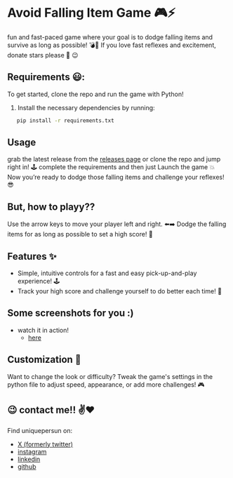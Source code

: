 # Avoid Falling Item Game :video_game::zap:
fun and fast-paced game where your goal is to dodge falling items and survive as long as possible! :bomb::dash: If you love fast reflexes and excitement, donate stars please  :star2: :wink:


## Requirements :smiley::
To get started, clone the repo and run the game with Python!
1. Install the necessary dependencies by running:
``` bash
   pip install -r requirements.txt
```

## Usage
grab the latest release from the [releases page](https://github.com/uniquepersun/avoid-falling-item-game/releases) or clone the repo and jump right in! :joystick:
 complete the requirements and then just Launch the game :boom: Now you’re ready to dodge those falling items and challenge your reflexes! :sunglasses:


## But, how to playy??
Use the arrow keys to move your player left and right. :arrow_left::arrow_right:
Dodge the falling items for as long as possible to set a high score! :100:

##  Features :sparkles:
- Simple, intuitive controls for a fast and easy pick-up-and-play experience! :joystick:
- Track your high score and challenge yourself to do better each time! :muscle:


## Some screenshots for you :)
- watch it in action!
    - [here](https://files.slack.com/files-pri/T0266FRGM-F07FPNSRSH1/image.png)


## Customization :wrench:
Want to change the look or difficulty? Tweak the game's settings in the python file to adjust speed, appearance, or add more challenges! :video_game:


## :wink: contact me!! :v::heart:
Find uniquepersun on: 
- [X (formerly twitter)](https://x.com/uniquepersun) <br>
- [instagram](https://instagram.com/uniquepersun) <br>
-  [linkedin](https://https://www.linkedin.com/in/abhay-tomar-53218530b)<br>
- [github](https://github.com/uniquepersun)<br>


